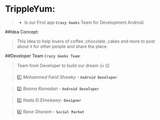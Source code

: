 # TrippleYum:
>- Is our First app **`Crazy Geeks`** Team for Development Android.

##Idea Concept:
> This Idea to help lovers of coffee ,chocolate ,cakes and more to post about it for other people and share the place.

##Developer Team `Crazy Geeks Team`:
> Team from Developer to build our dream :+1: :wink:

>:one: *Mohammed Farid Shawky* - **`Android Developer`**

>:two: *Basma Ramadan* - **`Android Developer`**

>:three: *Nada El.Elmekawy*- **`Designer`**

>:four: *Rana Ghonem* - **`Social Market`**
